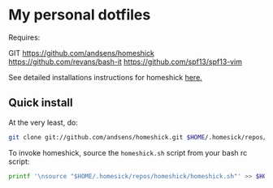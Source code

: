 My personal dotfiles
====================

Requires:

GIT
https://github.com/andsens/homeshick
https://github.com/revans/bash-it
https://github.com/spf13/spf13-vim

See detailed installations instructions for homeshick [here.](https://github.com/andsens/homeshick/wiki/Installation)

Quick install
-------------

At the very least, do:
```sh
git clone git://github.com/andsens/homeshick.git $HOME/.homesick/repos/homeshick
```
To invoke homeshick, source the `homeshick.sh` script from your bash rc script:
```sh
printf '\nsource "$HOME/.homesick/repos/homeshick/homeshick.sh"' >> $HOME/.bashrc
```
